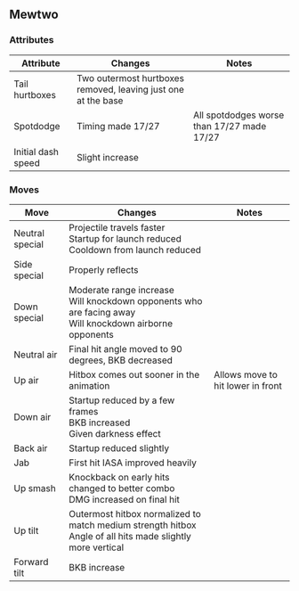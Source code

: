 ## Mewtwo
### Attributes
| Attribute | Changes | Notes |
| --- | --- | --- |
| Tail hurtboxes | Two outermost hurtboxes removed, leaving just one at the base | |
| Spotdodge | Timing made 17/27 | All spotdodges worse than 17/27 made 17/27 |
| Initial dash speed | Slight increase| |

### Moves
| Move | Changes | Notes |
| --- | --- | --- |
| Neutral special | Projectile travels faster <br>Startup for launch reduced <br>Cooldown from launch reduced | |
| Side special | Properly reflects | |
| Down special | Moderate range increase <br>Will knockdown opponents who are facing away <br>Will knockdown airborne opponents | |
| Neutral air | Final hit angle moved to 90 degrees, BKB decreased | |
| Up air | Hitbox comes out sooner in the animation | Allows move to hit lower in front |
| Down air | Startup reduced by a few frames <br>BKB increased <Br>Given darkness effect | |
| Back air | Startup reduced slightly | |
| Jab | First hit IASA improved heavily | |
| Up smash | Knockback on early hits changed to better combo <br>DMG increased on final hit | |
| Up tilt | Outermost hitbox normalized to match medium strength hitbox <br>Angle of all hits made slightly more vertical | |
| Forward tilt | BKB increase | |
